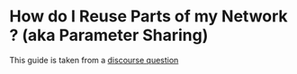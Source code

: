 # How do I Reuse Parts of my Network ? (aka Parameter Sharing)

This guide is taken from a [discourse question](https://discourse.julialang.org/t/siamese-network-in-lux-jl-re-using-parts-of-network/82013)

